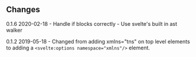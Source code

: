 ## Changes
0.1.6 2020-02-18
    - Handle if blocks correctly
    - Use svelte's built in ast walker

0.1.2   2019-05-18
    - Changed from adding xmlns="tns" on top level elements to adding a `<svelte:options namespace="xmlns"/>` element.